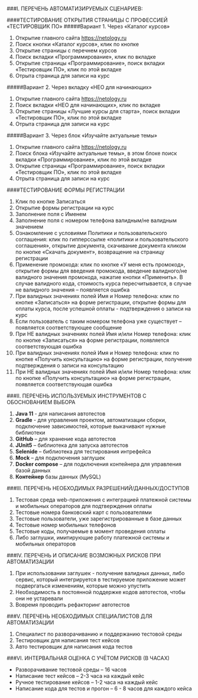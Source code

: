 ###I. ПЕРЕЧЕНЬ АВТОМАТИЗИРУЕМЫХ СЦЕНАРИЕВ:

####ТЕСТИРОВАНИЕ ОТКРЫТИЯ СТРАНИЦЫ С ПРОФЕССИЕЙ «ТЕСТИРОВЩИК ПО»
#####Вариант 1. Через «Каталог курсов»
1.	Открытие главного сайта https://netology.ru
2.	Поиск кнопки «Каталог курсов», клик по кнопке
3.	Открытие страницы с перечнем курсов
4.	Поиск вкладки «Программирование», клик по вкладке
5.	Открытие страницы «Программирование», поиск вкладки «Тестировщик ПО», клик по этой вкладке
6.	Отрыта страница для записи на курс
      
#####Вариант 2. Через вкладку «НЕО для начинающих»
1.	Открытие главного сайта https://netology.ru
2.	Поиск вкладки «НЕО для начинающих», клик по вкладке
3.	Открытие страницы «Лучшие курсы для старта», поиск вкладки «Тестировщик ПО», клик по этой вкладке
4.	Отрыта страница для записи на курс 
      
#####Вариант 3. Через блок «Изучайте актуальные темы»
1.	Открытие главного сайта https://netology.ru
2.	Поиск блока «Изучайте актуальные темы», в этом блоке поиск вкладки «Программирование», клик по этой вкладке
3.	Открытие страницы «Программирование», поиск вкладки «Тестировщик ПО», клик по этой вкладке
4.	Отрыта страница для записи на курс 
      
####ТЕСТИРОВАНИЕ ФОРМЫ РЕГИСТРАЦИИ
1.	Клик по кнопке Записаться
2.	Открытие формы регистрации на курс
3.	Заполнение поля с Именем
4.	Заполнение поля с номером телефона валидным/не валидным значением
5.	Ознакомление с условиями Политики и пользовательского соглашения: клик по гипперссылке «политики и пользовательского соглашения», открытие документа, скачивание документа кликом по кнопке «Скачать документ», возвращение на страницу регистрации
6.	Применение промокода: клик по кнопке «У меня есть промокод», открытие формы для введения промокода, введение валидного/не валидного значения промокода, нажатие кнопки «Применить». В случае валидного кода, стоимость курса пересчитывается, в случае не валидного значения – появляется ошибка
7.	При валидных значениях полей Имя и Номер телефона: клик по кнопке «Записаться» на форме регистрации, открытие формы для оплаты курса, после успешной оплаты - подтверждения о записи на курс
8.	Если пользователь с таким номером телефона уже существует – появляется соответствующее сообщение
9.	При НЕ валидных значениях полей Имя и/или Номер телефона: клик по кнопке «Записаться» на форме регистрации, появляется соответствующая ошибка
10.	При валидных значениях полей Имя и Номер телефона: клик по кнопке «Получить консультацию» на форме регистрации, получение подтверждения о записи на консультацию
11.	При НЕ валидных значениях полей Имя и/или Номер телефона: клик по кнопке «Получить консультацию» на форме регистрации, появляется соответствующая ошибка

###II. ПЕРЕЧЕНЬ ИСПОЛЬЗУЕМЫХ ИНСТРУМЕНТОВ С ОБОСНОВАНИЕМ ВЫБОРА
1.	**Java 11** - для написания автотестов
2.	**Gradle** - для управления проектом, автоматизации сборки, подключение зависимостей, которые выкачивают нужные библиотеки
3.	**GitHub** – для хранение кода автотестов
4.	**JUnit5** – библиотека для запуска автотестов
5.	**Selenide** – библиотека для тестирования интрефейса
6.	**Mock** – для подключения заглушек
7.	**Docker compose** – для подключения контейнера для управления базой данных
8.	**Контейнер** базы данных (MySQL)
      
###III. ПЕРЕЧЕНЬ НЕОБХОДИМЫХ РАЗРЕШЕНИЙ/ДАННЫХ/ДОСТУПОВ
1.	Тестовая среда web-приложения с интеграцией платежной системы и мобильных операторов для подтверждения оплаты
2.	Тестовые номера банковский карт с пользователями
3.	Тестовые пользователи, уже зарегистрированные в базе данных
4.	Тестовые номер мобильных телефонов
5.	Тестовые коды, получаемые в момент проведения оплаты
6.	Либо заглушки, имитирующие работу платежной системы и мобильных операторов 
      
###IV. ПЕРЕЧЕНЬ И ОПИСАНИЕ ВОЗМОЖНЫХ РИСКОВ ПРИ АВТОМАТИЗАЦИИ
1.	При использовании заглушек - получение валидных данных, либо сервис, который интегрируется в тестируемое приложение может подвергаться изменениям, которые можно упустить
2.	Необходимость в постоянной поддержке кодов автотестов, чтобы они не устаревали
3.	Вовремя проводить рефакторинг автотестов 
      
###V. ПЕРЕЧЕНЬ НЕОБХОДИМЫХ СПЕЦИАЛИСТОВ ДЛЯ АВТОМАТИЗАЦИИ
1.	Специалист по разворачиванию и поддержанию тестовой среды
2.	Тестировщик для написания тест кейсов
3.	Авто тестировщик для написания кода тестов 
      
###VI. ИНТЕРВАЛЬНАЯ ОЦЕНКА С УЧЁТОМ РИСКОВ (В ЧАСАХ)
* Разворачивание тестовой среды – 16 часов
* Написание тест кейсов – 2-3 часа на каждый кейс
* Ручное тестирование кейсов – 1-2 часа на каждый кейс
* Написание кода для тестов и прогон – 6 - 8 часов для каждого кейса

